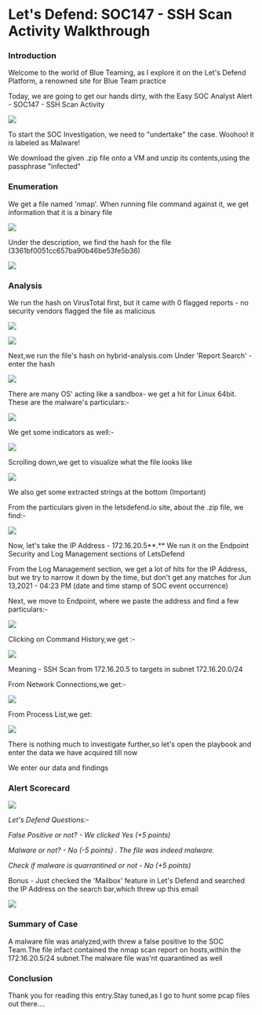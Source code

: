 # Let's Defend:  SOC147 - SSH Scan Activity Walkthrough

### Introduction

Welcome to the world of Blue Teaming, as I explore it on the Let's Defend Platform, a renowned site for Blue Team practice

Today, we are going to get our hands dirty, with the Easy SOC Analyst Alert - SOC147 - SSH Scan Activity

![](https://noelatvitb.gitbook.io/\~/files/v0/b/gitbook-x-prod.appspot.com/o/spaces%2FjXrTe5fpSNlEk4rpmYxs%2Fuploads%2FJeiGoPQBWH4Yf5q4Q1jg%2F2.png?alt=media\&token=076d2d5d-fa82-4e81-a8be-dbd62972db6d)

To start the SOC Investigation, we need to "undertake" the case. Woohoo! it is labeled as Malware!

We download the given .zip file onto a VM and unzip its contents,using the passphrase "infected"

### Enumeration

We get a file named 'nmap'. When running file command against it, we get information that it is a binary file

![](https://noelatvitb.gitbook.io/\~/files/v0/b/gitbook-x-prod.appspot.com/o/spaces%2FjXrTe5fpSNlEk4rpmYxs%2Fuploads%2FLXPSbajprIvhLz5Q8hwV%2F111.png?alt=media\&token=4035f4bd-88c6-4d45-8167-65f8b9d7b5ee)

Under the description, we find the hash for the file (3361bf0051cc657ba90b46be53fe5b36)

![](https://noelatvitb.gitbook.io/\~/files/v0/b/gitbook-x-prod.appspot.com/o/spaces%2FjXrTe5fpSNlEk4rpmYxs%2Fuploads%2FS9XYLICNTQhqdBP79gG8%2F110.png?alt=media\&token=61b785dd-7bf1-4197-92cc-94095d80b88a)

### Analysis

We run the hash on VirusTotal first, but it came with 0 flagged reports - no security vendors flagged the file as malicious

![](https://noelatvitb.gitbook.io/\~/files/v0/b/gitbook-x-prod.appspot.com/o/spaces%2FjXrTe5fpSNlEk4rpmYxs%2Fuploads%2FodRSbgYfbnxfpLHluTgQ%2F1.png?alt=media\&token=68a2bf07-5fd7-4f0e-a7c5-df5542241515)

![](https://noelatvitb.gitbook.io/\~/files/v0/b/gitbook-x-prod.appspot.com/o/spaces%2FjXrTe5fpSNlEk4rpmYxs%2Fuploads%2FMuMgE0bWaMOWGhrXdbPS%2F2.png?alt=media\&token=340b3d25-635e-4767-b861-6873b3649260)

Next,we run the file's hash on hybrid-analysis.com Under 'Report Search' - enter the hash

![](https://noelatvitb.gitbook.io/\~/files/v0/b/gitbook-x-prod.appspot.com/o/spaces%2FjXrTe5fpSNlEk4rpmYxs%2Fuploads%2Fm3sUvsGRtytEZ5Z5GiGf%2F3.png?alt=media\&token=758fe954-f15d-43a9-bcec-230b2f975cbe)

There are many OS' acting like a sandbox- we get a hit for Linux 64bit. These are the malware's particulars:-

![](https://noelatvitb.gitbook.io/\~/files/v0/b/gitbook-x-prod.appspot.com/o/spaces%2FjXrTe5fpSNlEk4rpmYxs%2Fuploads%2FwKD1ILfWumdzPHuKyeKh%2F4.png?alt=media\&token=029710e4-316e-4cba-b475-3585aabb6de8)

We get some indicators as well:-

![](https://noelatvitb.gitbook.io/\~/files/v0/b/gitbook-x-prod.appspot.com/o/spaces%2FjXrTe5fpSNlEk4rpmYxs%2Fuploads%2F4LLZMttAvIlS7hxSunuA%2F5.png?alt=media\&token=5364f6d4-d8aa-4a69-826a-4bc1cffc2b12)

Scrolling down,we get to visualize what the file looks like

![](https://noelatvitb.gitbook.io/\~/files/v0/b/gitbook-x-prod.appspot.com/o/spaces%2FjXrTe5fpSNlEk4rpmYxs%2Fuploads%2FNFHI1AdZxGz9Ihv31JrW%2F6.png?alt=media\&token=c7ce71cf-59be-4aea-afd8-5e25cb3e5afe)

We also get some extracted strings at the bottom (Important)

From the particulars given in the letsdefend.io site, about the .zip file, we find:-

![](https://noelatvitb.gitbook.io/\~/files/v0/b/gitbook-x-prod.appspot.com/o/spaces%2FjXrTe5fpSNlEk4rpmYxs%2Fuploads%2FghMpmgpWji1XagM0zaSG%2F7.png?alt=media\&token=65ce5ff7-9de0-4a7b-9a57-c30e95ca4213)

Now, let's take the IP Address - 172.16.20.5**.** We run it on the Endpoint Security and Log Management sections of LetsDefend

From the Log Management section, we get a lot of hits for the IP Address, but we try to narrow it down by the time, but don't get any matches for Jun 13,2021 - 04:23 PM (date and time stamp of SOC event occurrence)

Next, we move to Endpoint, where we paste the address and find a few particulars:-

![](https://noelatvitb.gitbook.io/\~/files/v0/b/gitbook-x-prod.appspot.com/o/spaces%2FjXrTe5fpSNlEk4rpmYxs%2Fuploads%2F14l8ZoNYwSIvjJ4izWL4%2F8.png?alt=media\&token=3b5bcdde-d3ab-4cd9-bc8b-560f5c9c11d2)

Clicking on Command History,we get :-

![](https://noelatvitb.gitbook.io/\~/files/v0/b/gitbook-x-prod.appspot.com/o/spaces%2FjXrTe5fpSNlEk4rpmYxs%2Fuploads%2FyEqxmEUN8InrDHt1gVtC%2F9.png?alt=media\&token=2ea31857-9b7a-4306-9445-fda7e1e912ae)

Meaning - SSH Scan from 172.16.20.5 to targets in subnet 172.16.20.0/24

From Network Connections,we get:-

![](https://noelatvitb.gitbook.io/\~/files/v0/b/gitbook-x-prod.appspot.com/o/spaces%2FjXrTe5fpSNlEk4rpmYxs%2Fuploads%2FrEOLdPaczsr5yGdpzexV%2F9\(1\).png?alt=media\&token=af43f58b-69ad-4f9f-8c27-b19a31dc8667)

From Process List,we get:

![](https://noelatvitb.gitbook.io/\~/files/v0/b/gitbook-x-prod.appspot.com/o/spaces%2FjXrTe5fpSNlEk4rpmYxs%2Fuploads%2FSWVJ2Dtbui7fLY4S6zzr%2F10.png?alt=media\&token=2409ea8a-6bc7-4737-b591-e6c39ff1c49c)

There is nothing much to investigate further,so let's open the playbook and enter the data we have acquired till now

We enter our data and findings

### Alert Scorecard

![](https://noelatvitb.gitbook.io/\~/files/v0/b/gitbook-x-prod.appspot.com/o/spaces%2FjXrTe5fpSNlEk4rpmYxs%2Fuploads%2FqmlyKJ9prFaOHslWJZ7c%2F11.png?alt=media\&token=76d1f192-85be-4051-97b5-7e94a16eabaf)

_Let's Defend Questions:-_

_False Positive or not? - We clicked Yes (+5 points)_

_Malware or not? - No (-5 points) . The file was indeed malware._

_Check if malware is quarrantined or not - No (+5 points)_

Bonus - Just checked the 'Mailbox' feature in Let's Defend and searched the IP Address on the search bar,which threw up this email

![](https://noelatvitb.gitbook.io/\~/files/v0/b/gitbook-x-prod.appspot.com/o/spaces%2FjXrTe5fpSNlEk4rpmYxs%2Fuploads%2FNiVKXWBY5TOtDDyaQAyg%2F12.png?alt=media\&token=c4d10c60-a416-4dbc-b0be-a30db69cbebe)

### Summary of Case

A malware file was analyzed,with threw a false positive to the SOC Team.The file infact contained the nmap scan report on hosts,within the 172.16.20.5/24 subnet.The malware file was'nt quarantined as well

### Conclusion

Thank you for reading this entry.Stay tuned,as I go to hunt some pcap files out there....
